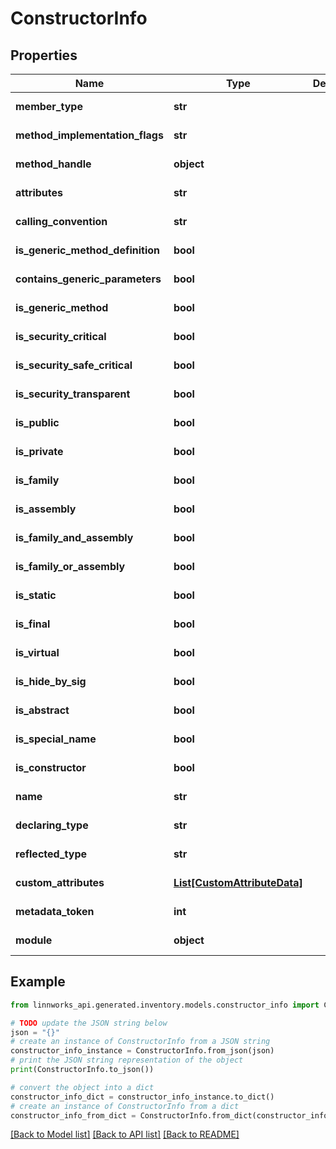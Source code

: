 # ConstructorInfo


## Properties

Name | Type | Description | Notes
------------ | ------------- | ------------- | -------------
**member_type** | **str** |  | [optional] [readonly] 
**method_implementation_flags** | **str** |  | [optional] [readonly] 
**method_handle** | **object** |  | [optional] [readonly] 
**attributes** | **str** |  | [optional] [readonly] 
**calling_convention** | **str** |  | [optional] [readonly] 
**is_generic_method_definition** | **bool** |  | [optional] [readonly] 
**contains_generic_parameters** | **bool** |  | [optional] [readonly] 
**is_generic_method** | **bool** |  | [optional] [readonly] 
**is_security_critical** | **bool** |  | [optional] [readonly] 
**is_security_safe_critical** | **bool** |  | [optional] [readonly] 
**is_security_transparent** | **bool** |  | [optional] [readonly] 
**is_public** | **bool** |  | [optional] [readonly] 
**is_private** | **bool** |  | [optional] [readonly] 
**is_family** | **bool** |  | [optional] [readonly] 
**is_assembly** | **bool** |  | [optional] [readonly] 
**is_family_and_assembly** | **bool** |  | [optional] [readonly] 
**is_family_or_assembly** | **bool** |  | [optional] [readonly] 
**is_static** | **bool** |  | [optional] [readonly] 
**is_final** | **bool** |  | [optional] [readonly] 
**is_virtual** | **bool** |  | [optional] [readonly] 
**is_hide_by_sig** | **bool** |  | [optional] [readonly] 
**is_abstract** | **bool** |  | [optional] [readonly] 
**is_special_name** | **bool** |  | [optional] [readonly] 
**is_constructor** | **bool** |  | [optional] [readonly] 
**name** | **str** |  | [optional] [readonly] 
**declaring_type** | **str** |  | [optional] [readonly] 
**reflected_type** | **str** |  | [optional] [readonly] 
**custom_attributes** | [**List[CustomAttributeData]**](CustomAttributeData.md) |  | [optional] [readonly] 
**metadata_token** | **int** |  | [optional] [readonly] 
**module** | **object** |  | [optional] [readonly] 

## Example

```python
from linnworks_api.generated.inventory.models.constructor_info import ConstructorInfo

# TODO update the JSON string below
json = "{}"
# create an instance of ConstructorInfo from a JSON string
constructor_info_instance = ConstructorInfo.from_json(json)
# print the JSON string representation of the object
print(ConstructorInfo.to_json())

# convert the object into a dict
constructor_info_dict = constructor_info_instance.to_dict()
# create an instance of ConstructorInfo from a dict
constructor_info_from_dict = ConstructorInfo.from_dict(constructor_info_dict)
```
[[Back to Model list]](../README.md#documentation-for-models) [[Back to API list]](../README.md#documentation-for-api-endpoints) [[Back to README]](../README.md)


